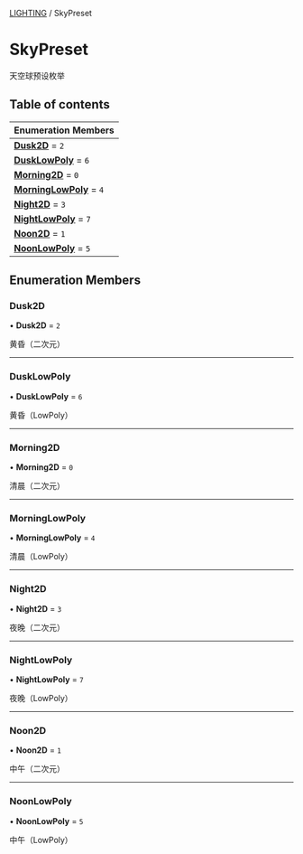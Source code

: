 [LIGHTING](../groups/LIGHTING.LIGHTING.md) / SkyPreset

# SkyPreset <Badge type="tip" text="Enumeration" /> <Score text="SkyPreset" />

天空球预设枚举

## Table of contents

| Enumeration Members |
| :-----|
| **[Dusk2D](Gameplay.SkyPreset.md#dusk2d)** = ``2`` <br> |
| **[DuskLowPoly](Gameplay.SkyPreset.md#dusklowpoly)** = ``6`` <br> |
| **[Morning2D](Gameplay.SkyPreset.md#morning2d)** = ``0`` <br> |
| **[MorningLowPoly](Gameplay.SkyPreset.md#morninglowpoly)** = ``4`` <br> |
| **[Night2D](Gameplay.SkyPreset.md#night2d)** = ``3`` <br> |
| **[NightLowPoly](Gameplay.SkyPreset.md#nightlowpoly)** = ``7`` <br> |
| **[Noon2D](Gameplay.SkyPreset.md#noon2d)** = ``1`` <br> |
| **[NoonLowPoly](Gameplay.SkyPreset.md#noonlowpoly)** = ``5`` <br> |

## Enumeration Members

### Dusk2D <Score text="Dusk" /> 

• **Dusk2D** = ``2``

黄昏（二次元）

___

### DuskLowPoly <Score text="DuskLowPoly" /> 

• **DuskLowPoly** = ``6``

黄昏（LowPoly）

___

### Morning2D <Score text="Morning" /> 

• **Morning2D** = ``0``

清晨（二次元）

___

### MorningLowPoly <Score text="MorningLowPoly" /> 

• **MorningLowPoly** = ``4``

清晨（LowPoly）

___

### Night2D <Score text="Night" /> 

• **Night2D** = ``3``

夜晚（二次元）

___

### NightLowPoly <Score text="NightLowPoly" /> 

• **NightLowPoly** = ``7``

夜晚（LowPoly）

___

### Noon2D <Score text="Noon" /> 

• **Noon2D** = ``1``

中午（二次元）

___

### NoonLowPoly <Score text="NoonLowPoly" /> 

• **NoonLowPoly** = ``5``

中午（LowPoly）
